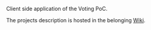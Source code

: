 Client side application of the Voting PoC.

The projects description is hosted in the belonging [Wiki](https://github.com/JochenSchnaidt/pac-client/wiki/Introduction).
